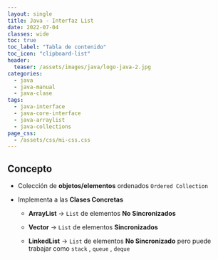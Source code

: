 ```yaml
---
layout: single
title: Java - Interfaz List
date: 2022-07-04
classes: wide
toc: true
toc_label: "Tabla de contenido"
toc_icon: "clipboard-list"
header:
  teaser: /assets/images/java/logo-java-2.jpg
categories:
  - java
  - java-manual
  - java-clase
tags:
  - java-interface
  - java-core-interface
  - java-arraylist
  - java-collections
page_css: 
  - /assets/css/mi-css.css
---
```


## Concepto

* Colección de **objetos/elementos** ordenados ``Ordered Collection``

* Implementa a las **Clases Concretas**

  * **ArrayList** → ``List`` de elementos **No Sincronizados**

  * **Vector** → ``List`` de elementos **Sincronizados**
  
  * **LinkedList** → ``List`` de elementos **No Sincronizado**  pero puede trabajar como ``stack`` , ``queue`` , ``deque``
